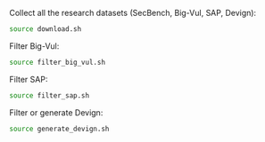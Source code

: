 Collect all the research datasets (SecBench, Big-Vul, SAP, Devign):

```bash
source download.sh
```

Filter Big-Vul:
```bash
source filter_big_vul.sh
```

Filter SAP:
```bash
source filter_sap.sh
```

Filter or generate Devign:
```bash
source generate_devign.sh
```